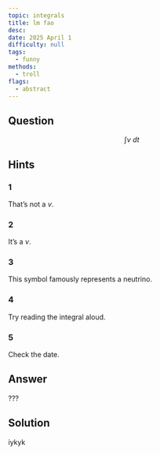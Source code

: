 ```yaml
---
topic: integrals
title: lm fao
desc: 
date: 2025 April 1
difficulty: null
tags:
  - funny
methods:
  - troll
flags:
  - abstract
---
```



## Question
```math
\int
  \nu
\ dt
```


## Hints

### 1
That’s not a $v$.

### 2
It’s a $\nu$.

### 3
This symbol famously represents a neutrino.

### 4
Try reading the integral aloud.

### 5
Check the date.


## Answer

???


## Solution

iykyk
